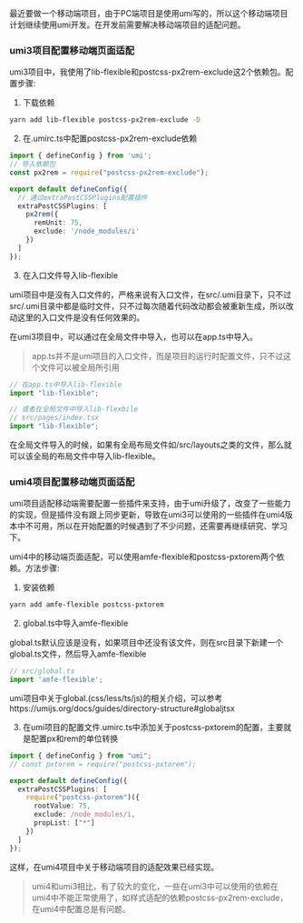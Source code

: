 最近要做一个移动端项目，由于PC端项目是使用umi写的，所以这个移动端项目计划继续使用umi开发。在开发前需要解决移动端项目的适配问题。

### umi3项目配置移动端页面适配

umi3项目中，我使用了lib-flexible和postcss-px2rem-exclude这2个依赖包。配置步骤:

1. 下载依赖

```bash
yarn add lib-flexible postcss-px2rem-exclude -D
```

2. 在.umirc.ts中配置postcss-px2rem-exclude依赖

```ts
import { defineConfig } from 'umi';
// 导入依赖包
const px2rem = require("postcss-px2rem-exclude");

export default defineConfig({
  // 通过extraPostCSSPlugins配置插件
  extraPostCSSPlugins: [
    px2rem({
      remUnit: 75,
      exclude: '/node_modules/i'
    })
  ]
});
```

3. 在入口文件导入lib-flexible

umi项目中是没有入口文件的，严格来说有入口文件，在src/.umi目录下，只不过src/.umi目录中都是临时文件，只不过每次随着代码改动都会被重新生成，所以改动这里的入口文件是没有任何效果的。

在umi3项目中，可以通过在全局文件中导入，也可以在app.ts中导入。

> app.ts并不是umi项目的入口文件，而是项目的运行时配置文件，只不过这个文件可以被全局所引用

```ts
// 在app.ts中导入lib-flexible
import "lib-flexible";

// 或者在全局文件中导入lib-flexbile
// src/pages/index.tsx
import "lib-flexible";
```

在全局文件导入的时候，如果有全局布局文件如/src/layouts之类的文件，那么就可以该全局的布局文件中导入lib-flexible。

### umi4项目配置移动端页面适配

umi项目适配移动端需要配置一些插件来支持，由于umi升级了，改变了一些能力的实现，但是插件没有跟上同步更新，导致在umi3可以使用的一些插件在umi4版本中不可用，所以在开始配置的时候遇到了不少问题，还需要再继续研究、学习下。

umi4中的移动端页面适配，可以使用amfe-flexible和postcss-pxtorem两个依赖。方法步骤:

1. 安装依赖

```bash
yarn add amfe-flexible postcss-pxtorem
```

2. global.ts中导入amfe-flexible

global.ts默认应该是没有，如果项目中还没有该文件，则在src目录下新建一个global.ts文件，然后导入amfe-flexible

```ts
// src/global.ts
import 'amfe-flexible';
```

umi项目中关于global.(css/less/ts/js)的相关介绍，可以参考https://umijs.org/docs/guides/directory-structure#globaljtsx

3. 在umi项目的配置文件.umirc.ts中添加关于postcss-pxtorem的配置，主要就是配置px和rem的单位转换

```ts
import { defineConfig } from "umi";
// const pxtorem = require("postcss-pxtorem");

export default defineConfig({
  extraPostCSSPlugins: [
    require("postcss-pxtorem")({
      rootValue: 75,
      exclude: /node_modules/i,
      propList: ["*"]
    })
  ]
});
```

这样，在umi4项目中关于移动端项目的适配效果已经实现。

> umi4和umi3相比，有了较大的变化，一些在umi3中可以使用的依赖在umi4中不能正常使用了，如样式适配的依赖postcss-px2rem-exclude，在umi4中配置总是有问题。
